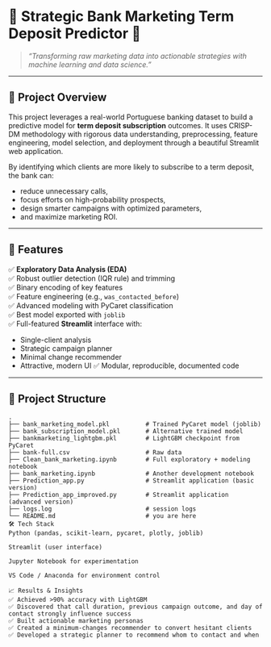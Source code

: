 # 🏦 Strategic Bank Marketing Term Deposit Predictor 🎯

> *“Transforming raw marketing data into actionable strategies with machine learning and data science.”*

---

## 📌 Project Overview

This project leverages a real-world Portuguese banking dataset to build a predictive model for **term deposit subscription** outcomes. It uses CRISP-DM methodology with rigorous data understanding, preprocessing, feature engineering, model selection, and deployment through a beautiful Streamlit web application.

By identifying which clients are more likely to subscribe to a term deposit, the bank can:
- reduce unnecessary calls,
- focus efforts on high-probability prospects,
- design smarter campaigns with optimized parameters,
- and maximize marketing ROI.

---

## 🚀 Features

✅ **Exploratory Data Analysis (EDA)**  
✅ Robust outlier detection (IQR rule) and trimming  
✅ Binary encoding of key features  
✅ Feature engineering (e.g., `was_contacted_before`)  
✅ Advanced modeling with PyCaret classification  
✅ Best model exported with `joblib`  
✅ Full-featured **Streamlit** interface with:
  - Single-client analysis
  - Strategic campaign planner
  - Minimal change recommender
  - Attractive, modern UI
✅ Modular, reproducible, documented code

---

## 📂 Project Structure

```plaintext
.
├── bank_marketing_model.pkl          # Trained PyCaret model (joblib)
├── bank_subscription_model.pkl       # Alternative trained model
├── bankmarketing_lightgbm.pkl        # LightGBM checkpoint from PyCaret
├── bank-full.csv                     # Raw data
├── Clean_bank_marketing.ipynb        # Full exploratory + modeling notebook
├── bank_marketing.ipynb              # Another development notebook
├── Prediction_app.py                 # Streamlit application (basic version)
├── Prediction_app_improved.py        # Streamlit application (advanced version)
├── logs.log                          # session logs
└── README.md                         # you are here
🛠️ Tech Stack
Python (pandas, scikit-learn, pycaret, plotly, joblib)

Streamlit (user interface)

Jupyter Notebook for experimentation

VS Code / Anaconda for environment control

📈 Results & Insights
✅ Achieved >90% accuracy with LightGBM
✅ Discovered that call duration, previous campaign outcome, and day of contact strongly influence success
✅ Built actionable marketing personas
✅ Created a minimum-changes recommender to convert hesitant clients
✅ Developed a strategic planner to recommend whom to contact and when


